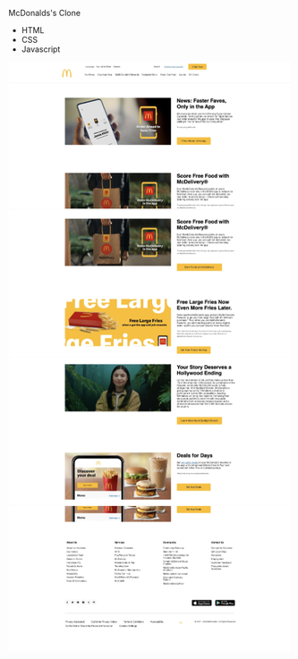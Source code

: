 McDonalds's Clone


- HTML
- CSS
- Javascript


![](images/mcdonalds1.jpg)
![](images/mcdonalds2.jpg)
![](images/mcdonalds3.jpg)
![](images/mdonalds4.jpg)

